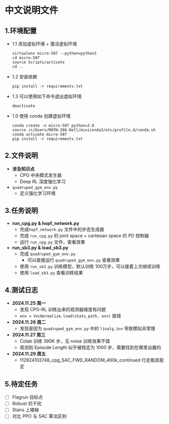 # 中文说明文件


## 1.环境配置
- 1.1 添加虚拟环境 + 激活虚拟环境
    ```  
    virtualenv micro-507 --python=python3
    cd micro-507
    source Scripts/activate
    cd ..
    ```
- 1.2 安装依赖
    ```
    pip install -r requirements.txt
    ```
- 1.3 可以使用如下命令退出虚拟环境   
  ```
  deactivate
  ```

- 1.0 使用 conda 创建虚拟环境
    ```
    conda create -n micro-507 python=3.8
    source /c/Users/MATH-286-Dell/miniconda3/etc/profile.d/conda.sh
    conda activate micro-507
    pip install -r requirements.txt
    ```


## 2.文件说明
- **涉及知识点**
  - CPG 中央模式发生器
  - Deep RL 深度强化学习
- `quadruped_gym_env.py`
  - 定义强化学习环境


## 3.任务说明
- **run_cpg.py & hopf_network.py**
  - 完成`hopf_network.py` 文件中的步态生成器
  - 完成 `run_cpg.py` 的 joint space + cartesian space 的 PD 控制器
  - 运行 `run_cpg.py` 文件，查看效果
- **run_sb3.py & load_sb3.py**
  - 完成 `quadruped_gym_env.py`
    - 可以直接运行 `quadruped_gym_env.py` 查看效果
  - 使用 `run_sb3.py` 训练模型，默认训练 100万步，可以接着上次继续训练
  - 使用 `load_sb3.py` 查看训练结果


## 4.测试日志
- **2024.11.25 周一**
  - 发现 CPG-RL 训练出来的观测器维度有问题
  - ```env = VecNormalize.load(stats_path, env)``` 报错
- **2024.11.26 周二**
  - 发现是因为 `quadruped_gym_env.py` 中的 `linalg.inv` 导致模拟非常慢
- **2024.11.27 周三**
  - Colab 训练 390K 步，无 noise 训练效果不错
  - 观测到 Episode Length 似乎被规定为 1000 步，需要找到在哪里设置的
- **2024.11.29 周五**
  - 112924102748_cpg_SAC_FWD_RANDOM_460k_continued 行走极其稳定


## 5.待定任务
- [ ] Flagrun 目标点
- [ ] Robust 抗干扰
- [ ] Stairs 上楼梯
- [ ] 对比 PPO 与 SAC 算法区别
